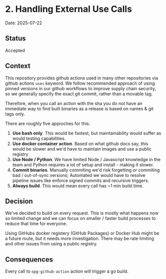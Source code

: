 # 2. Handling External Use Calls

Date: 2025-07-22

## Status

Accepted

## Context

This repository provides github actions used in many other repositories via github actions `uses` keyword. We follow recommended approach of using pinned versions in our github workflows to improve supply chain security, so we generally specify the exact git commit, rather than a movable tag.

Therefore, when you call an action with the sha you do not have an immediate way to find built binaries as a release is based on names & git tags only.

There are roughly five approches for this:

1. __Use bash only__. This would be fastest, but maintainability would suffer as would testing capabilities.
2. __Use docker container action__. Based on what github docs say, this would be slower and we'd have to maintain images and use a public registry
3. __Use Node / Python__. We have limited Node / Javascript knowledge in the team and Python requires a lot of setup and install - making it slower.
4. __Commit binaries__. Manually commiting we'd risk forgetting or commiting bad / out-of-sync versions; Automated we would have to resolve pipeline issues like enforce signed commits and recursive triggers.
5. __Always build__. This would mean every call has ~1 min build time.


## Decision

We've decided to build on every request. This is mostly what happens now so limited change and we can focus on smaller / faster build processes to reduce that time for everyone.

Using GitHubs docker registery (GitHub Packages) or Docker Hub might be a future route, but it needs more investigation. There may be rate limiting and other issues from using a public registry.


## Consequences

Every call to `opg-github-action` action will trigger a go build.
